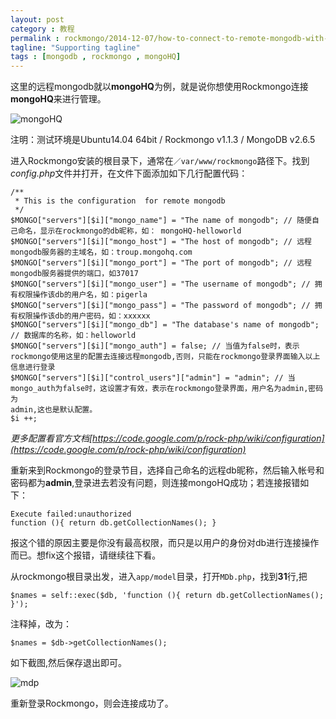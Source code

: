 ```yaml
---
layout: post
category : 教程
permalink : rockmongo/2014-12-07/how-to-connect-to-remote-mongodb-with-rockmongo/
tagline: "Supporting tagline"
tags : [mongodb , rockmongo , mongoHQ]
---
```


这里的远程mongodb就以**mongoHQ**为例，就是说你想使用Rockmongo连接**mongoHQ**来进行管理。

![mongoHQ](http://pigerla.com/assets/images/20141207/mongoHQ.png)

注明：测试环境是Ubuntu14.04 64bit / Rockmongo v1.1.3 / MongoDB v2.6.5

<!--break-->

进入Rockmongo安装的根目录下，通常在`／var/www/rockmongo`路径下。找到*config.php*文件并打开，在文件下面添加如下几行配置代码：

    /**
     * This is the configuration  for remote mongodb
     */
    $MONGO["servers"][$i]["mongo_name"] = "The name of mongodb"; // 随便自己命名，显示在rockmongo的db昵称，如： mongoHQ-helloworld
    $MONGO["servers"][$i]["mongo_host"] = "The host of mongodb"; // 远程mongodb服务器的主域名，如：troup.mongohq.com
    $MONGO["servers"][$i]["mongo_port"] = "The port of mongodb"; // 远程mongodb服务器提供的端口，如37017
    $MONGO["servers"][$i]["mongo_user"] = "The username of mongodb"; // 拥有权限操作该db的用户名，如：pigerla
    $MONGO["servers"][$i]["mongo_pass"] = "The password of mongodb"; // 拥有权限操作该db的用户密码，如：xxxxxx
    $MONGO["servers"][$i]["mongo_db"] = "The database's name of mongodb"; // 数据库的名称，如：helloworld
    $MONGO["servers"][$i]["mongo_auth"] = false; // 当值为false时，表示rockmongo使用这里的配置去连接远程mongodb,否则，只能在rockmongo登录界面输入以上信息进行登录
    $MONGO["servers"][$i]["control_users"]["admin"] = "admin"; // 当mongo_auth为false时，这设置才有效，表示在rockmongo登录界面，用户名为admin,密码为
    admin,这也是默认配置。
    $i ++;

*更多配置看官方文档[https://code.google.com/p/rock-php/wiki/configuration](https://code.google.com/p/rock-php/wiki/configuration)*

重新来到Rockmongo的登录节目，选择自己命名的远程db昵称，然后输入帐号和密码都为**admin**,登录进去若没有问题，则连接mongoHQ成功；若连接报错如下：

    Execute failed:unauthorized
    function (){ return db.getCollectionNames(); }

报这个错的原因主要是你没有最高权限，而只是以用户的身份对db进行连接操作而已。想fix这个报错，请继续往下看。

从rockmongo根目录出发，进入`app/model`目录，打开`MDb.php`，找到**31**行,把

    $names = self::exec($db, 'function (){ return db.getCollectionNames(); }');
    
注释掉，改为：

    $names = $db->getCollectionNames();
    
如下截图,然后保存退出即可。

![mdp](http://pigerla.com/assets/images/20141207/mdp.png)

重新登录Rockmongo，则会连接成功了。


